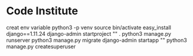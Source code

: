 # Code Institute

creat env variable
python3 -p venv
source bin/activate
easy_install django==1.11.24
django-admin startproject "" .
python3 manage.py runserver
python3 manage.py migrate
django-admin startapp ""
python3 manage.py createsuperuser
